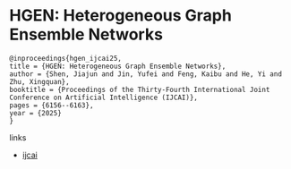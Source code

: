 # HGEN: Heterogeneous Graph Ensemble Networks

```
@inproceedings{hgen_ijcai25,
title = {HGEN: Heterogeneous Graph Ensemble Networks},
author = {Shen, Jiajun and Jin, Yufei and Feng, Kaibu and He, Yi and Zhu, Xingquan},
booktitle = {Proceedings of the Thirty-Fourth International Joint Conference on Artificial Intelligence (IJCAI)},
pages = {6156--6163},
year = {2025}
}
```

links
- [ijcai](https://www.ijcai.org/proceedings/2025/685)
